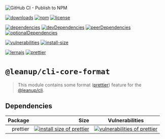 ![GitHub CI - Publish to NPM](https://github.com/leanupjs/leanup/workflows/GitHub%20CI%20-%20Publish%20to%20NPM/badge.svg)

[![downloads][downloads]][downloads-url]
[![npm][npm]][npm-url]
[![license][license]][license-url]

[![dependencies][dependencies]][dependencies-url]
[![devDependencies][devdependencies]][devdependencies-url]
[![peerDependencies][peerdependencies]][peerdependencies-url]
[![optionalDependencies][optionaldependencies]][optionaldependencies-url]

[![vulnerabilities][vulnerabilities]][vulnerabilities-url]
[![install-size][install-size]][install-size-url]

[![lernajs][lernajs]][lernajs-url]
[![prettier][prettier]][prettier-url]

[npm]: https://img.shields.io/npm/v/@leanup/cli-core-format
[npm-url]: https://www.npmjs.com/package/@leanup/cli-core-format
[dependencies]: https://david-dm.org/leanupjs/leanup/release%2F1.0/status.svg?path=packages/cli/core/format
[dependencies-url]: https://david-dm.org/leanupjs/leanup/release%2F1.0?path=packages/cli/core/format
[peerdependencies]: https://img.shields.io/david/peer/leanupjs/leanup?path=packages/cli/core/format
[peerdependencies-url]: https://david-dm.org/leanupjs/leanup/release%2F1.0?path=packages/cli/core/format&type=peer
[optionaldependencies]: https://img.shields.io/david/optional/leanupjs/leanup?path=packages/cli/core/format
[optionaldependencies-url]: https://david-dm.org/leanupjs/leanup/release%2F1.0?path=packages/cli/core/format&type=optional
[devdependencies]: https://img.shields.io/david/dev/leanupjs/leanup?path=packages/cli/core/format
[devdependencies-url]: https://david-dm.org/leanupjs/leanup/release%2F1.0?path=packages/cli/core/format&type=dev
[vulnerabilities]: https://snyk.io/test/npm/@leanup/cli-core-format/badge.svg
[vulnerabilities-url]: https://snyk.io/test/npm/@leanup/cli-core-format
[downloads]: https://img.shields.io/npm/dt/@leanup/cli-core-format
[downloads-url]: https://npmcharts.com/compare/@leanup/cli-core-format?minimal=true
[install-size]: https://packagephobia.now.sh/badge?p=@leanup/cli-core-format
[install-size-url]: https://packagephobia.now.sh/result?p=@leanup/cli-core-format
[license]: https://img.shields.io/npm/l/@leanup/cli
[license-url]: https://github.com/leanupjs/leanup/blob/master/LICENSE
[lernajs]: https://img.shields.io/badge/managed%20with-lerna-blueviolet
[lernajs-url]: https://lerna.js.org
[prettier]: https://img.shields.io/badge/code_style-prettier-ff69b4.svg
[prettier-url]: https://prettier.io

# `@leanup/cli-core-format`

> This module contains some format ([prettier](https://prettier.io/)) feature for the [@leanup/cli](https://www.npmjs.com/package/@leanup/cli).

## Dependencies

|  Package |                                                                                                                         Size |                                                 Vulnerabilities                                                  |
| -------: | ---------------------------------------------------------------------------------------------------------------------------: | :--------------------------------------------------------------------------------------------------------------: |
| prettier | [![install size of prettier](https://packagephobia.now.sh/badge?p=prettier)](https://packagephobia.now.sh/result?p=prettier) | [![vulnerabilities of prettier](https://snyk.io/test/npm/prettier/badge.svg)](https://snyk.io/test/npm/prettier) |
